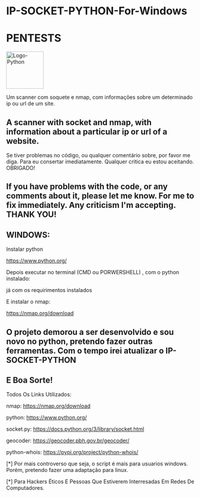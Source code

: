# IP-SOCKET-PYTHON-For-Windows
# PENTESTS

<img alt="Logo-Python" src="https://media0.giphy.com/media/LMt9638dO8dftAjtco/giphy.gif?cid=ecf05e479ntgwlfd551yf12omuk8pvmssn7kdm1fs6qd327e&ep=v1_stickers_search&rid=giphy.gif&ct=s" width="100"></img>

Um scanner com soquete e nmap, com informações sobre um determinado ip ou url de um site.

A scanner with socket and nmap, with information about a particular ip or url of a website.
-------------------------------------------------------------------------------------------------------
Se tiver problemas no código, ou qualquer comentário sobre, por favor me diga. Para eu consertar imediatamente. Qualquer crítica eu estou aceitando. OBRIGADO!

If you have problems with the code, or any comments about it, please let me know. For me to fix immediately. Any criticism I'm accepting. THANK YOU!
-------------------------------------------------------------------------------------------------------

WINDOWS:
--

Instalar python

https://www.python.org/

Depois executar no terminal (CMD ou PORWERSHELL) , com o python instalado:

já com os requirimentos instalados

E instalar o nmap:

https://nmap.org/download

O projeto demorou a ser desenvolvido e sou novo no python, pretendo fazer outras ferramentas. Com o tempo irei atualizar o IP-SOCKET-PYTHON
--

E Boa Sorte!
--------

Todos Os Links Utilizados:

nmap: https://nmap.org/download

python: https://www.python.org/

socket.py: https://docs.python.org/3/library/socket.html

geocoder: https://geocoder.pbh.gov.br/geocoder/

python-whois: https://pypi.org/project/python-whois/


[*] Por mais controverso que seja, o script é mais para usuarios windows. Porém, pretendo fazer uma adaptação para linux.

[*] Para Hackers Éticos E Pessoas Que Estiverem Interresadas Em Redes De Computadores.






